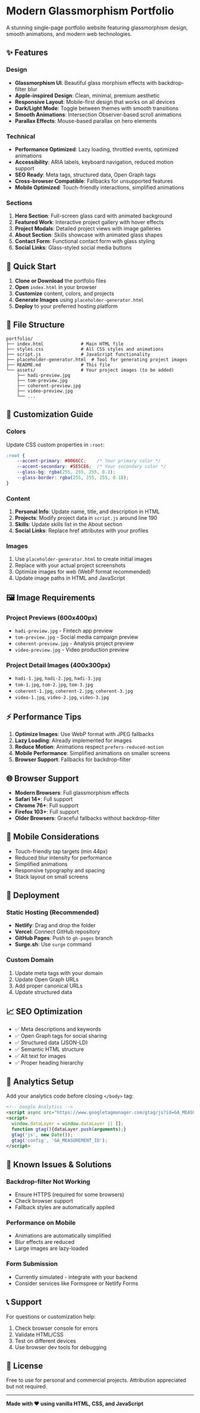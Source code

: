 # Modern Glassmorphism Portfolio

A stunning single-page portfolio website featuring glassmorphism design, smooth animations, and modern web technologies.

## ✨ Features

### Design
- **Glassmorphism UI**: Beautiful glass morphism effects with backdrop-filter blur
- **Apple-inspired Design**: Clean, minimal, premium aesthetic
- **Responsive Layout**: Mobile-first design that works on all devices
- **Dark/Light Mode**: Toggle between themes with smooth transitions
- **Smooth Animations**: Intersection Observer-based scroll animations
- **Parallax Effects**: Mouse-based parallax on hero elements

### Technical
- **Performance Optimized**: Lazy loading, throttled events, optimized animations
- **Accessibility**: ARIA labels, keyboard navigation, reduced motion support
- **SEO Ready**: Meta tags, structured data, Open Graph tags
- **Cross-browser Compatible**: Fallbacks for unsupported features
- **Mobile Optimized**: Touch-friendly interactions, simplified animations

### Sections
1. **Hero Section**: Full-screen glass card with animated background
2. **Featured Work**: Interactive project gallery with hover effects
3. **Project Modals**: Detailed project views with image galleries
4. **About Section**: Skills showcase with animated glass shapes
5. **Contact Form**: Functional contact form with glass styling
6. **Social Links**: Glass-styled social media buttons

## 🚀 Quick Start

1. **Clone or Download** the portfolio files
2. **Open** `index.html` in your browser
3. **Customize** content, colors, and projects
4. **Generate Images** using `placeholder-generator.html`
5. **Deploy** to your preferred hosting platform

## 📁 File Structure

```
portfolio/
├── index.html              # Main HTML file
├── styles.css              # All CSS styles and animations
├── script.js               # JavaScript functionality
├── placeholder-generator.html  # Tool for generating project images
├── README.md               # This file
└── assets/                 # Your project images (to be added)
    ├── hadi-preview.jpg
    ├── tom-preview.jpg
    ├── coherent-preview.jpg
    ├── video-preview.jpg
    └── ...
```

## 🎨 Customization Guide

### Colors
Update CSS custom properties in `:root`:
```css
:root {
    --accent-primary: #0066CC;    /* Your primary color */
    --accent-secondary: #5E5CE6;  /* Your secondary color */
    --glass-bg: rgba(255, 255, 255, 0.1);
    --glass-border: rgba(255, 255, 255, 0.18);
}
```

### Content
1. **Personal Info**: Update name, title, and description in HTML
2. **Projects**: Modify project data in `script.js` around line 190
3. **Skills**: Update skills list in the About section
4. **Social Links**: Replace href attributes with your profiles

### Images
1. Use `placeholder-generator.html` to create initial images
2. Replace with your actual project screenshots
3. Optimize images for web (WebP format recommended)
4. Update image paths in HTML and JavaScript

## 🖼️ Image Requirements

### Project Previews (600x400px)
- `hadi-preview.jpg` - Fintech app preview
- `tom-preview.jpg` - Social media campaign preview  
- `coherent-preview.jpg` - Analysis project preview
- `video-preview.jpg` - Video production preview

### Project Detail Images (400x300px)
- `hadi-1.jpg`, `hadi-2.jpg`, `hadi-3.jpg`
- `tom-1.jpg`, `tom-2.jpg`, `tom-3.jpg`
- `coherent-1.jpg`, `coherent-2.jpg`, `coherent-3.jpg`
- `video-1.jpg`, `video-2.jpg`, `video-3.jpg`

## ⚡ Performance Tips

1. **Optimize Images**: Use WebP format with JPEG fallbacks
2. **Lazy Loading**: Already implemented for images
3. **Reduce Motion**: Animations respect `prefers-reduced-motion`
4. **Mobile Performance**: Simplified animations on smaller screens
5. **Browser Support**: Fallbacks for backdrop-filter

## 🌐 Browser Support

- **Modern Browsers**: Full glassmorphism effects
- **Safari 14+**: Full support
- **Chrome 76+**: Full support  
- **Firefox 103+**: Full support
- **Older Browsers**: Graceful fallbacks without backdrop-filter

## 📱 Mobile Considerations

- Touch-friendly tap targets (min 44px)
- Reduced blur intensity for performance
- Simplified animations
- Responsive typography and spacing
- Stack layout on small screens

## 🔧 Deployment

### Static Hosting (Recommended)
- **Netlify**: Drag and drop the folder
- **Vercel**: Connect GitHub repository
- **GitHub Pages**: Push to `gh-pages` branch
- **Surge.sh**: Use `surge` command

### Custom Domain
1. Update meta tags with your domain
2. Update Open Graph URLs
3. Add proper canonical URLs
4. Update structured data

## 📈 SEO Optimization

- ✅ Meta descriptions and keywords
- ✅ Open Graph tags for social sharing
- ✅ Structured data (JSON-LD)
- ✅ Semantic HTML structure
- ✅ Alt text for images
- ✅ Proper heading hierarchy

## 🎯 Analytics Setup

Add your analytics code before closing `</body>` tag:

```html
<!-- Google Analytics -->
<script async src="https://www.googletagmanager.com/gtag/js?id=GA_MEASUREMENT_ID"></script>
<script>
  window.dataLayer = window.dataLayer || [];
  function gtag(){dataLayer.push(arguments);}
  gtag('js', new Date());
  gtag('config', 'GA_MEASUREMENT_ID');
</script>
```

## 🐛 Known Issues & Solutions

### Backdrop-filter Not Working
- Ensure HTTPS (required for some browsers)
- Check browser support
- Fallback styles are automatically applied

### Performance on Mobile
- Animations are automatically simplified
- Blur effects are reduced
- Large images are lazy-loaded

### Form Submission
- Currently simulated - integrate with your backend
- Consider services like Formspree or Netlify Forms

## 📞 Support

For questions or customization help:
1. Check browser console for errors
2. Validate HTML/CSS
3. Test on different devices
4. Use browser dev tools for debugging

## 📄 License

Free to use for personal and commercial projects. Attribution appreciated but not required.

---

**Made with ❤️ using vanilla HTML, CSS, and JavaScript**